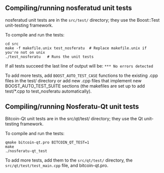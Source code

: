 Compiling/running nosferatud unit tests
------------------------------------

nosferatud unit tests are in the `src/test/` directory; they
use the Boost::Test unit-testing framework.

To compile and run the tests:

	cd src
	make -f makefile.unix test_nosferatu  # Replace makefile.unix if you're not on unix
	./test_nosferatu   # Runs the unit tests

If all tests succeed the last line of output will be:
`*** No errors detected`

To add more tests, add `BOOST_AUTO_TEST_CASE` functions to the existing
.cpp files in the test/ directory or add new .cpp files that
implement new BOOST_AUTO_TEST_SUITE sections (the makefiles are
set up to add test/*.cpp to test_nosferatu automatically).


Compiling/running Nosferatu-Qt unit tests
---------------------------------------

Bitcoin-Qt unit tests are in the src/qt/test/ directory; they
use the Qt unit-testing framework.

To compile and run the tests:

	qmake bitcoin-qt.pro BITCOIN_QT_TEST=1
	make
	./nosferatu-qt_test

To add more tests, add them to the `src/qt/test/` directory,
the `src/qt/test/test_main.cpp` file, and bitcoin-qt.pro.
